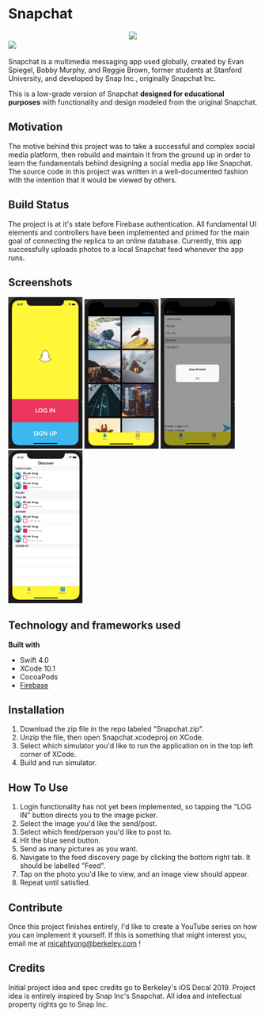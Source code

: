 # Snapchat #

<div style="text-align:center"><img src = "https://3c1703fe8d.site.internapcdn.net/newman/gfx/news/hires/2017/1-snapchat.jpg" width = "450"></div>

<img src = "https://3c1703fe8d.site.internapcdn.net/newman/gfx/news/hires/2017/1-snapchat.jpg" width = "450">

Snapchat is a multimedia messaging app used globally, created by Evan Spiegel, Bobby Murphy, and Reggie Brown, former students at Stanford University, and developed by Snap Inc., originally Snapchat Inc.

This is a low-grade version of Snapchat **designed for educational purposes** with functionality and design modeled from the original Snapchat. 

## Motivation ##

The motive behind this project was to take a successful and complex social media platform, then rebuild and maintain it from the ground up in order to learn the fundamentals behind designing a social media app like Snapchat. The source code in this project was written in a well-documented fashion with the intention that it would be viewed by others. 

## Build Status ##

The project is at it's state before Firebase authentication. All fundamental UI elements and controllers have been implemented and primed for the main goal of connecting the replica to an online database. Currently, this app successfully uploads photos to a local Snapchat feed whenever the app runs. 

## Screenshots ##

<img src = "Demo/Login.png" width = "150">
<img src = "Demo/ChooseImage.png" width = "150">
<img src = "Demo/PostImage.png" width = "150">
<img src = "Demo/DiscoveryFeed2.png" width = "150">

## Technology and frameworks used ##

**Built with**
  * Swift 4.0
  * XCode 10.1
  * CocoaPods
  * [Firebase](https://console.firebase.google.com/u/0/ "Google's Firebase")
  
## Installation ## 

1. Download the zip file in the repo labeled "Snapchat.zip".
2. Unzip the file, then open Snapchat.xcodeproj on XCode.
3. Select which simulator you'd like to run the application on in the top left corner of XCode. 
4. Build and run simulator.

## How To Use ## 

1. Login functionality has not yet been implemented, so tapping the "LOG IN" button directs you to the image picker. 
2. Select the image you'd like the send/post. 
3. Select which feed/person you'd like to post to. 
4. Hit the blue send button. 
  1. Send as many pictures as you want. 
5. Navigate to the feed discovery page by clicking the bottom right tab. It should be labelled "Feed". 
6. Tap on the photo you'd like to view, and an image view should appear. 
7. Repeat until satisfied. 

## Contribute ## 

Once this project finishes entirely, I'd like to create a YouTube series on how you can implement it yourself. If this is something that might interest you, email me at micahtyong@berkeley.com !

## Credits ## 

Initial project idea and spec credits go to Berkeley's iOS Decal 2019. 
Project idea is entirely inspired by Snap Inc's Snapchat. All idea and intellectual property rights go to Snap Inc. 
 
